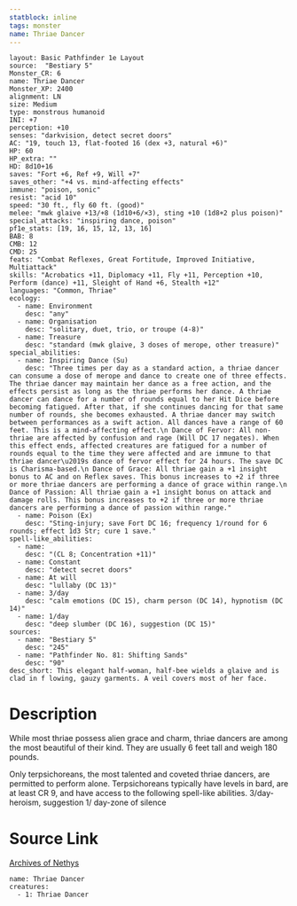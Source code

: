 ```yaml
---
statblock: inline
tags: monster
name: Thriae Dancer
---
```

```statblock
layout: Basic Pathfinder 1e Layout
source:  "Bestiary 5"
Monster_CR: 6
name: Thriae Dancer
Monster_XP: 2400
alignment: LN
size: Medium
type: monstrous humanoid
INI: +7
perception: +10
senses: "darkvision, detect secret doors"
AC: "19, touch 13, flat-footed 16 (dex +3, natural +6)"
HP: 60
HP_extra: ""
HD: 8d10+16
saves: "Fort +6, Ref +9, Will +7"
saves_other: "+4 vs. mind-affecting effects"
immune: "poison, sonic"
resist: "acid 10"
speed: "30 ft., fly 60 ft. (good)"
melee: "mwk glaive +13/+8 (1d10+6/×3), sting +10 (1d8+2 plus poison)"
special_attacks: "inspiring dance, poison"
pf1e_stats: [19, 16, 15, 12, 13, 16]
BAB: 8
CMB: 12
CMD: 25
feats: "Combat Reflexes, Great Fortitude, Improved Initiative, Multiattack"
skills: "Acrobatics +11, Diplomacy +11, Fly +11, Perception +10, Perform (dance) +11, Sleight of Hand +6, Stealth +12"
languages: "Common, Thriae"
ecology:
  - name: Environment
    desc: "any"
  - name: Organisation
    desc: "solitary, duet, trio, or troupe (4-8)"
  - name: Treasure
    desc: "standard (mwk glaive, 3 doses of merope, other treasure)"
special_abilities:
  - name: Inspiring Dance (Su)
    desc: "Three times per day as a standard action, a thriae dancer can consume a dose of merope and dance to create one of three effects. The thriae dancer may maintain her dance as a free action, and the effects persist as long as the thriae performs her dance. A thriae dancer can dance for a number of rounds equal to her Hit Dice before becoming fatigued. After that, if she continues dancing for that same number of rounds, she becomes exhausted. A thriae dancer may switch between performances as a swift action. All dances have a range of 60 feet. This is a mind-affecting effect.\n Dance of Fervor: All non-thriae are affected by confusion and rage (Will DC 17 negates). When this effect ends, affected creatures are fatigued for a number of rounds equal to the time they were affected and are immune to that thriae dancer\u2019s dance of fervor effect for 24 hours. The save DC is Charisma-based.\n Dance of Grace: All thriae gain a +1 insight bonus to AC and on Reflex saves. This bonus increases to +2 if three or more thriae dancers are performing a dance of grace within range.\n Dance of Passion: All thriae gain a +1 insight bonus on attack and damage rolls. This bonus increases to +2 if three or more thriae dancers are performing a dance of passion within range."
  - name: Poison (Ex)
    desc: "Sting-injury; save Fort DC 16; frequency 1/round for 6 rounds; effect 1d3 Str; cure 1 save."
spell-like_abilities:
  - name:
    desc: "(CL 8; Concentration +11)"
  - name: Constant
    desc: "detect secret doors"
  - name: At will
    desc: "lullaby (DC 13)"
  - name: 3/day
    desc: "calm emotions (DC 15), charm person (DC 14), hypnotism (DC 14)"
  - name: 1/day
    desc: "deep slumber (DC 16), suggestion (DC 15)"
sources:
  - name: "Bestiary 5"
    desc: "245"
  - name: "Pathfinder No. 81: Shifting Sands"
    desc: "90"
desc_short: This elegant half-woman, half-bee wields a glaive and is clad in f lowing, gauzy garments. A veil covers most of her face.
```
# Description
While most thriae possess alien grace and charm, thriae dancers are among the most beautiful of their kind. They are usually 6 feet tall and weigh 180 pounds.

 Only terpsichoreans, the most talented and coveted thriae dancers, are permitted to perform alone. Terpsichoreans typically have levels in bard, are at least CR 9, and have access to the following spell-like abilities.
 3/day-heroism, suggestion
 1/ day-zone of silence
# Source Link
[Archives of Nethys](https://aonprd.com/MonsterDisplay.aspx?ItemName=Thriae%20Dancer)
```encounter-table
name: Thriae Dancer
creatures:
  - 1: Thriae Dancer
```
